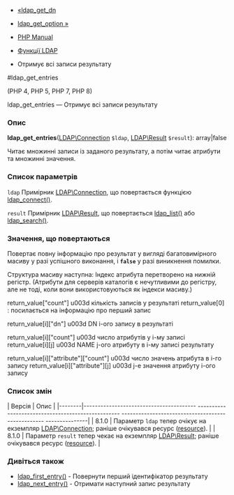 - [«ldap_get_dn](function.ldap-get-dn.md)
- [ldap_get_option »](function.ldap-get-option.md)

- [PHP Manual](index.md)
- [Функції LDAP](ref.ldap.md)
- Отримує всі записи результату

#ldap_get_entries

(PHP 4, PHP 5, PHP 7, PHP 8)

ldap_get_entries — Отримує всі записи результату

### Опис

**ldap_get_entries**([LDAP\Connection](class.ldap-connection.md)
`$ldap`, [LDAP\Result](class.ldap-result.md) `$result`): array\|false

Читає множинні записи із заданого результату, а потім читає
атрибути та множинні значення.

### Список параметрів

`ldap`
Примірник [LDAP\Connection](class.ldap-connection.md), що повертається
функцією [ldap_connect()](function.ldap-connect.md).

`result`
Примірник [LDAP\Result](class.ldap-result.md), що повертається
[ldap_list()](function.ldap-list.md) або
[ldap_search()](function.ldap-search.md).

### Значення, що повертаються

Повертає повну інформацію про результат у вигляді багатовимірного масиву
у разі успішного виконання, і **`false`** у разі виникнення
помилки.

Структура масиву наступна: Індекс атрибута перетворено на нижній
регістр. (Атрибути для серверів каталогів є нечутливими до
регістру, але не тоді, коли вони використовуються як індекси
масиву.)

return_value["count"] u003d кількість записів у результаті
return_value[0] : посилається на інформацію про перший запис

return_value[i]["dn"] u003d DN i-ого запису в результаті

return_value[i]["count"] u003d число атрибутів у i-му записі
return_value[i][j] u003d NAME j-ого атрибуту в i-му записі результату

return_value[i]["attribute"]["count"] u003d число значень атрибута в
i-го запису
return_value[i]["attribute"][j] u003d j-е значення атрибуту i-ого запису

### Список змін

| Версія | Опис |
|--------|---------------------------------------- -------------------------------------------------- -------------------------------------------------- ---------------|
| 8.1.0 | Параметр `ldap` тепер очікує на екземпляр [LDAP\Connection](class.ldap-connection.md); раніше очікувався ресурс ([resource](language.types.resource.md)). |
| 8.1.0 | Параметр `result` тепер чекає на екземпляр [LDAP\Result](class.ldap-result.md); раніше очікувався ресурс ([resource](language.types.resource.md)). |

### Дивіться також

- [ldap_first_entry()](function.ldap-first-entry.md) - Повернути
перший ідентифікатор результату
- [ldap_next_entry()](function.ldap-next-entry.md) - Отримати
наступний запис результату
